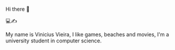  Hi there 👋

💻✍

My name is Vinicius Vieira, I like games, beaches and movies, I'm a university student
in computer science.
